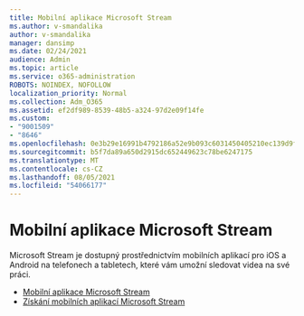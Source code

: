 ```yaml
---
title: Mobilní aplikace Microsoft Stream
ms.author: v-smandalika
author: v-smandalika
manager: dansimp
ms.date: 02/24/2021
audience: Admin
ms.topic: article
ms.service: o365-administration
ROBOTS: NOINDEX, NOFOLLOW
localization_priority: Normal
ms.collection: Adm_O365
ms.assetid: ef2df989-8539-48b5-a324-97d2e09f14fe
ms.custom:
- "9001509"
- "8646"
ms.openlocfilehash: 0e3b29e16991b4792186a52e9b093c6031450405210ec139d9ff7edcc706284e
ms.sourcegitcommit: b5f7da89a650d2915dc652449623c78be6247175
ms.translationtype: MT
ms.contentlocale: cs-CZ
ms.lasthandoff: 08/05/2021
ms.locfileid: "54066177"
---
```

# <a name="microsoft-stream-mobile-apps"></a>Mobilní aplikace Microsoft Stream

Microsoft Stream je dostupný prostřednictvím mobilních aplikací pro iOS a Android na telefonech a tabletech, které vám umožní sledovat videa na své práci.

- [Mobilní aplikace Microsoft Stream](https://docs.microsoft.com/stream/mobile-apps-overview)
- [Získání mobilních aplikací Microsoft Stream](https://docs.microsoft.com/stream/mobile-get-apps)
